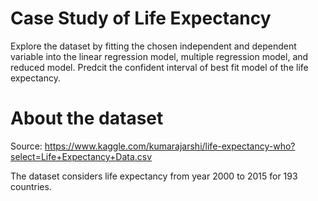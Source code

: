 # Case Study of Life Expectancy
Explore the dataset by fitting the chosen independent and dependent variable into the linear regression model, multiple regression model, and reduced model. Predcit the confident interval of best fit model of the life expectancy.
# About the dataset
Source: https://www.kaggle.com/kumarajarshi/life-expectancy-who?select=Life+Expectancy+Data.csv

The dataset considers life expectancy from year 2000 to 2015 for 193 countries.
